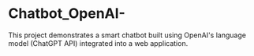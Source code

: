 # Chatbot_OpenAI-
This project demonstrates a smart chatbot built using OpenAI's language model (ChatGPT API) integrated into a web application.
